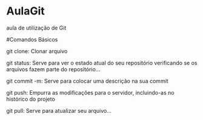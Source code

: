 # AulaGit
aula de utilização de Git

#Comandos Básicos

git clone: Clonar arquivo

git status: Serve para ver o estado atual do seu repositório verificando se os arquivos fazem parte do repositório...

git commit -m: Serve para colocar uma descrição na sua commit

git push: Empurra as modificações para o servidor, incluindo-as no histórico do projeto

git pull: Serve para atualizar seu arquivo...
